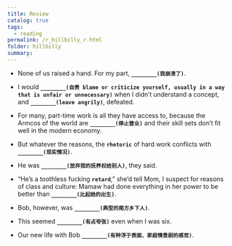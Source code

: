 ```yaml
---
title: Review
catalog: true
tags: 
  - reading
permalink: /r_hillbilly_r.html
folder: hillbilly
summary: 
---
```



- None of us raised a hand. For my part, <b data-toggle="tooltip" data-original-title="{{site.data.answers.hill_d_4b_w1}}">`________(我崩溃了)`</b>.

- I would <b data-toggle="tooltip" data-original-title="{{site.data.answers.hill_d_4b_y1}}">`________(自责 blame or criticize yourself, usually in a way that is unfair or unnecessary)`</b> when I didn’t understand a concept, and <b data-toggle="tooltip" data-original-title="{{site.data.answers.hill_d_4b_y2}}">`________(leave angrily)`</b>, defeated.

- For many, part-time work is all they have access to, because the Armcos of the world are <b data-toggle="tooltip" data-original-title="{{site.data.answers.hill_d_4b_s1}}">`________(停止营业)`</b> and their skill sets don’t fit well in the modern economy.

- But whatever the reasons, the <b data-toggle="tooltip" data-original-title="{{site.data.glossary.rhetoric}}">`rhetoric`</b> of hard work conflicts with <b data-toggle="tooltip" data-original-title="{{site.data.answers.hill_d_4b_t1}}">`________(现实情况)`</b>.

- He was <b data-toggle="tooltip" data-original-title="{{site.data.answers.hill_d_5_a1}}">`________(放弃我的抚养权给别人)`</b>, they said.

- “He’s a toothless fucking <b data-toggle="tooltip" data-original-title="{{site.data.glossary.retard}}">`retard`</b>,” she’d tell Mom, I suspect for reasons of class and culture: Mamaw had done everything in her power to be better than <b data-toggle="tooltip" data-original-title="{{site.data.answers.hill_d_5_c1}}">`________(比起她的出生)`</b>.

- Bob, however, was <b data-toggle="tooltip" data-original-title="{{site.data.answers.hill_d_5_e1}}">`________(典型的南方乡下人)`</b>.

- This seemed <b data-toggle="tooltip" data-original-title="{{site.data.answers.hill_d_5_h1}}">`________(有点夸张)`</b> even when I was six.

- Our new life with Bob <b data-toggle="tooltip" data-original-title="{{site.data.answers.hill_d_5_i1}}">`________(有种浮于表面、家庭情景剧的感觉)`</b>.
